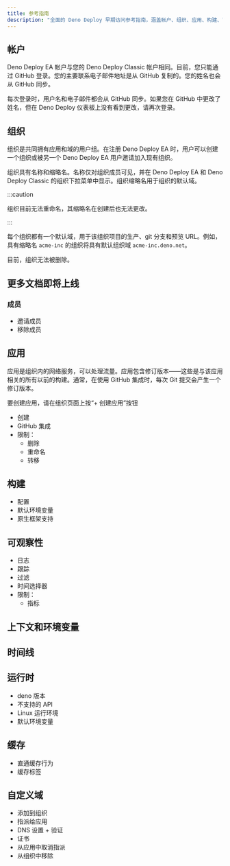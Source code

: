 ```yaml
---
title: 参考指南
description: "全面的 Deno Deploy 早期访问参考指南，涵盖帐户、组织、应用、构建、可观察性、环境和自定义域。"
---
```


## 帐户

Deno Deploy EA 帐户与您的 Deno Deploy Classic 帐户相同。目前，您只能通过 GitHub 登录。您的主要联系电子邮件地址是从 GitHub 复制的。您的姓名也会从 GitHub 同步。

每次登录时，用户名和电子邮件都会从 GitHub 同步。如果您在 GitHub 中更改了姓名，但在 Deno Deploy 仪表板上没有看到更改，请再次登录。

## 组织

组织是共同拥有应用和域的用户组。在注册 Deno Deploy EA 时，用户可以创建一个组织或被另一个 Deno Deploy EA 用户邀请加入现有组织。

组织具有名称和缩略名。名称仅对组织成员可见，并在 Deno Deploy EA 和 Deno Deploy Classic 的组织下拉菜单中显示。组织缩略名用于组织的默认域。

:::caution

组织目前无法重命名，其缩略名在创建后也无法更改。

:::

每个组织都有一个默认域，用于该组织项目的生产、git 分支和预览 URL。例如，具有缩略名 `acme-inc` 的组织将具有默认组织域 `acme-inc.deno.net`。

目前，组织无法被删除。

## 更多文档即将上线

### 成员

- 邀请成员
- 移除成员

## 应用

应用是组织内的网络服务，可以处理流量。应用包含修订版本——这些是与该应用相关的所有以前的构建。通常，在使用 GitHub 集成时，每次 Git 提交会产生一个修订版本。

要创建应用，请在组织页面上按“+ 创建应用”按钮

- 创建
- GitHub 集成
- 限制：
  - 删除
  - 重命名
  - 转移

## 构建

- 配置
- 默认环境变量
- 原生框架支持

## 可观察性

- 日志
- 跟踪
- 过滤
- 时间选择器
- 限制：
  - 指标

## 上下文和环境变量

## 时间线

## 运行时

- deno 版本
- 不支持的 API
- Linux 运行环境
- 默认环境变量

## 缓存

- 直通缓存行为
- 缓存标签

## 自定义域

- 添加到组织
- 指派给应用
- DNS 设置 + 验证
- 证书
- 从应用中取消指派
- 从组织中移除